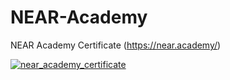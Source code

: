 # NEAR-Academy
NEAR Academy Certificate (https://near.academy/)

<a href="https://near.academy/certificate/gummi">![near_academy_certificate](https://user-images.githubusercontent.com/50196923/165566761-6bbfd306-e0cf-4909-88ed-9e249bc3c04c.png)</a>
